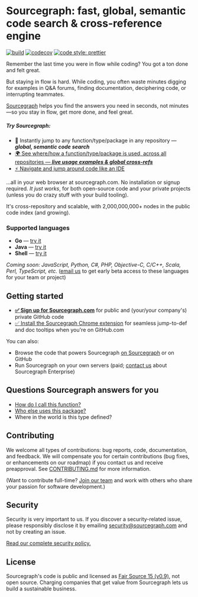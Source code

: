 # Sourcegraph: fast, global, semantic code search & cross-reference engine

[![build](https://badge.buildkite.com/00bbe6fa9986c78b8e8591cffeb0b0f2e8c4bb610d7e339ff6.svg?branch=master)](https://buildkite.com/sourcegraph/sourcegraph)
[![codecov](https://codecov.io/gh/sourcegraph/sourcegraph/branch/master/graph/badge.svg?token=aV9CcZQB4l)](https://codecov.io/gh/sourcegraph/sourcegraph)
[![code style: prettier](https://img.shields.io/badge/code_style-prettier-ff69b4.svg)](https://github.com/prettier/prettier)

Remember the last time you were in flow while coding? You got a ton done and felt great.

But staying in flow is hard. While coding, you often waste minutes digging for examples in Q&A forums, finding documentation, deciphering code, or interrupting teammates.

[Sourcegraph](https://sourcegraph.com) helps you find the answers you need in seconds, not minutes—so you stay in flow, get more done, and feel great.

##### Try Sourcegraph:

* :mag_right: Instantly jump to any function/type/package in any repository — ***global, semantic code search***
* [:earth_africa: See where/how a function/type/package is used, across all repositories — ***live usage examples & global cross-refs***](https://sourcegraph.com/github.com/golang/go/-/info/GoPackage/net/http/-/NewRequest)
* [:zap: Navigate and jump around code like an IDE](https://sourcegraph.com/github.com/golang/go/-/def/GoPackage/net/http/-/NewRequest)

...all in your web browser at sourcegraph.com. No installation or signup required. *It just works*, for both open-source code and your private projects (unless you do crazy stuff with your build tooling).

It's cross-repository and scalable, with 2,000,000,000+ nodes in the public code index (and growing).


### Supported languages

* **Go** — [try it](https://sourcegraph.com/github.com/golang/go/-/def/GoPackage/net/http/-/NewRequest)
* **Java** — [try it](https://sourcegraph.com/github.com/square/okhttp/-/def/JavaArtifact/com.squareup.okhttp3/okhttp/-/okhttp3/Request:type/Builder:type/method:java.lang.String:okhttp3.RequestBody)
* **Shell** — [try it](https://sourcegraph.com/github.com/docker-library/redis/-/blob/3.2/docker-entrypoint.sh)

*Coming soon: JavaScript, Python, C#, PHP, Objective-C, C/C++, Scala, Perl, TypeScript, etc.* ([email us](mailto:support@sourcegraph.com) to get early beta access to these languages for your team or project)


## Getting started

* [**:white_check_mark: Sign up for Sourcegraph.com**](https://sourcegraph.com/)
  for public and (your/your company's) private GitHub code
* [:white_check_mark: Install the Sourcegraph Chrome extension](https://chrome.google.com/webstore/detail/sourcegraph-chrome-extens/dgjhfomjieaadpoljlnidmbgkdffpack)
  for seamless jump-to-def and doc tooltips when you're on GitHub.com

You can also:

* Browse the code that powers Sourcegraph
  [on Sourcegraph](https://sourcegraph.com/sourcegraph/sourcegraph) or
  on GitHub
* Run Sourcegraph on your own servers (paid;
  [contact us](https://sourcegraph.com/contact) about Sourcegraph
  Enterprise)


## Questions Sourcegraph answers for you

* [How do I call this function?](https://sourcegraph.com/github.com/golang/go/-/info/GoPackage/net/http/-/NewRequest)
* [Who else uses this package?](https://sourcegraph.com/github.com/gorilla/mux/-/info/GoPackage/github.com/gorilla/mux/-/NewRouter)
* Where in the world is this type defined?


## Contributing

We welcome all types of contributions: bug reports, code,
documentation, and feedback. We will compensate you for certain
contributions (bug fixes, or enhancements on our roadmap) if you
contact us and receive preapproval. See
[CONTRIBUTING.md](./CONTRIBUTING.md) for more information.

(Want to contribute full-time?
[Join our team](https://sourcegraph.com/jobs) and work
with others who share your passion for software development.)


## Security

Security is very important to us. If you discover a security-related
issue, please responsibly disclose it by emailing
[security@sourcegraph.com](mailto:security@sourcegraph.com) and not by
creating an issue.

[Read our complete security policy.](https://sourcegraph.com/security)


## License

Sourcegraph's code is public and licensed as
[Fair Source 15 (v0.9)](https://fair.io), not open source. Charging
companies that get value from Sourcegraph lets us build a sustainable
business.
